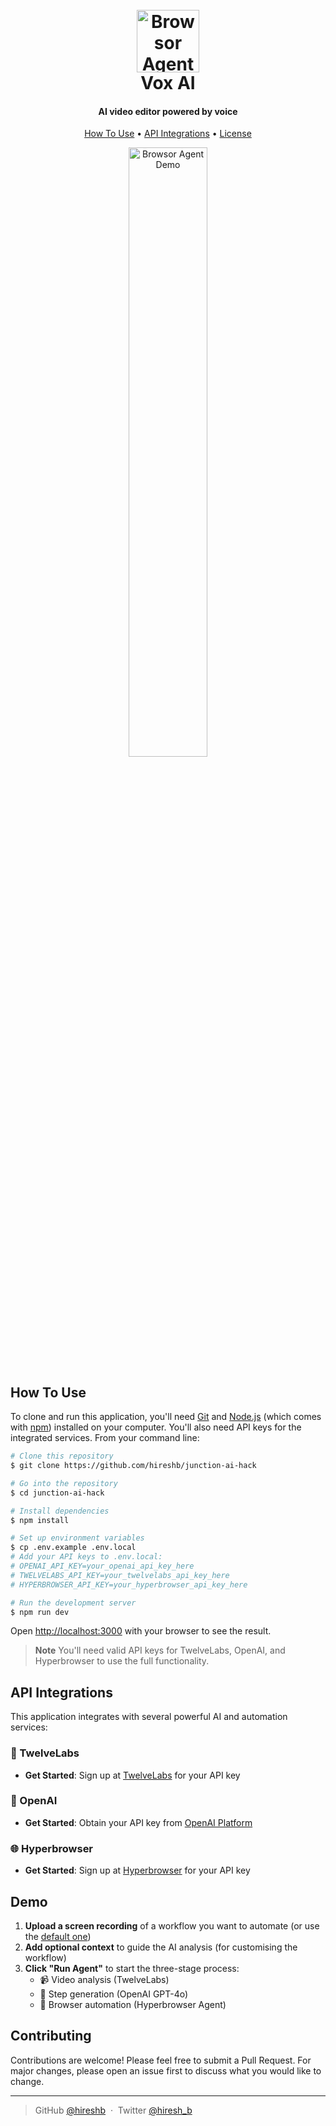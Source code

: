 
<h1 align="center">
    <br>
    <img src="./web-app/public/logo.png" alt="Browsor Agent Logo" width="100">
    <br>
    Vox AI
    <br>
</h1>

<h4 align="center">AI video editor powered by voice</h4>

<p align="center">
    <a href="#how-to-use">How To Use</a> •
    <a href="#api-integrations">API Integrations</a> •
    <a href="https://github.com/hireshBrem/resac-agent/blob/main/LICENSE">License</a>
</p>

<p align="center">
  <img alt="Browsor Agent Demo" src="./web-app/public/demo.gif" width="50%"> </img>
</p>

## How To Use

To clone and run this application, you'll need [Git](https://git-scm.com) and [Node.js](https://nodejs.org/en/download/) (which comes with [npm](http://npmjs.com)) installed on your computer. You'll also need API keys for the integrated services. From your command line:

```bash
# Clone this repository
$ git clone https://github.com/hireshb/junction-ai-hack

# Go into the repository
$ cd junction-ai-hack

# Install dependencies
$ npm install

# Set up environment variables
$ cp .env.example .env.local
# Add your API keys to .env.local:
# OPENAI_API_KEY=your_openai_api_key_here
# TWELVELABS_API_KEY=your_twelvelabs_api_key_here
# HYPERBROWSER_API_KEY=your_hyperbrowser_api_key_here

# Run the development server
$ npm run dev
```

Open [http://localhost:3000](http://localhost:3000) with your browser to see the result.

> **Note**
> You'll need valid API keys for TwelveLabs, OpenAI, and Hyperbrowser to use the full functionality.


## API Integrations

This application integrates with several powerful AI and automation services:

### 🎥 TwelveLabs
- **Get Started**: Sign up at [TwelveLabs](https://twelvelabs.io/) for your API key

### 🧠 OpenAI
- **Get Started**: Obtain your API key from [OpenAI Platform](https://platform.openai.com/)

### 🌐 Hyperbrowser
- **Get Started**: Sign up at [Hyperbrowser](https://www.hyperbrowser.ai/) for your API key

## Demo

1. **Upload a screen recording** of a workflow you want to automate (or use the [default one](https://github.com/hireshBrem/browsor-agent/blob/main/public/screen-recording/send_email_task.mov))
2. **Add optional context** to guide the AI analysis (for customising the workflow)
3. **Click "Run Agent"** to start the three-stage process:
   - 📹 Video analysis (TwelveLabs)
   - 📝 Step generation (OpenAI GPT-4o)
   - 🤖 Browser automation (Hyperbrowser Agent)

## Contributing

Contributions are welcome! Please feel free to submit a Pull Request. For major changes, please open an issue first to discuss what you would like to change.

---

> GitHub [@hireshb](https://github.com/hireshb) &nbsp;&middot;&nbsp;
> Twitter [@hiresh_b](https://x.com/hiresh_b)